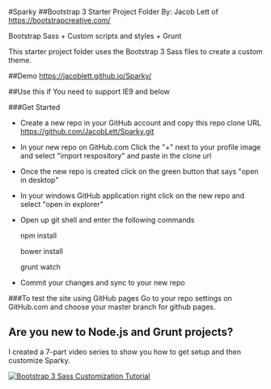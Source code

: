 #Sparky
##Bootstrap 3 Starter Project Folder
By: Jacob Lett of https://bootstrapcreative.com/

Bootstrap Sass + Custom scripts and styles + Grunt 

This starter project folder uses the Bootstrap 3 Sass files to create a custom theme. 

##Demo
https://jacoblett.github.io/Sparky/

##Use this if
You need to support IE9 and below

###Get Started

- Create a new repo in your GitHub account and copy this repo clone URL https://github.com/JacobLett/Sparky.git

- In your new repo on GitHub.com Click the "+" next to your profile image and select "import respository" and paste in the clone url

- Once the new repo is created click on the green button that says "open in desktop"

- In your windows GitHub application right click on the new repo and select "open in explorer"

- Open up git shell and enter the following commands

    npm install

    bower install

    grunt watch

- Commit your changes and sync to your new repo

###To test the site using GitHub pages
Go to your repo settings on GitHub.com and choose your master branch for github pages.

## Are you new to Node.js and Grunt projects?
I created a 7-part video series to show you how to get setup and then customize Sparky.

[![Bootstrap 3 Sass Customization Tutorial](http://img.youtube.com/vi/hJV-4rhjK4Q/0.jpg)](https://www.youtube.com/playlist?list=PLg0WZ0G7kSNLLK85vTyUuXrmhC5CBEfmD/)


